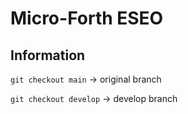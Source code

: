 # Micro-Forth ESEO

## Information
```git checkout main``` -> original branch
<br/>

```git checkout develop``` -> develop branch